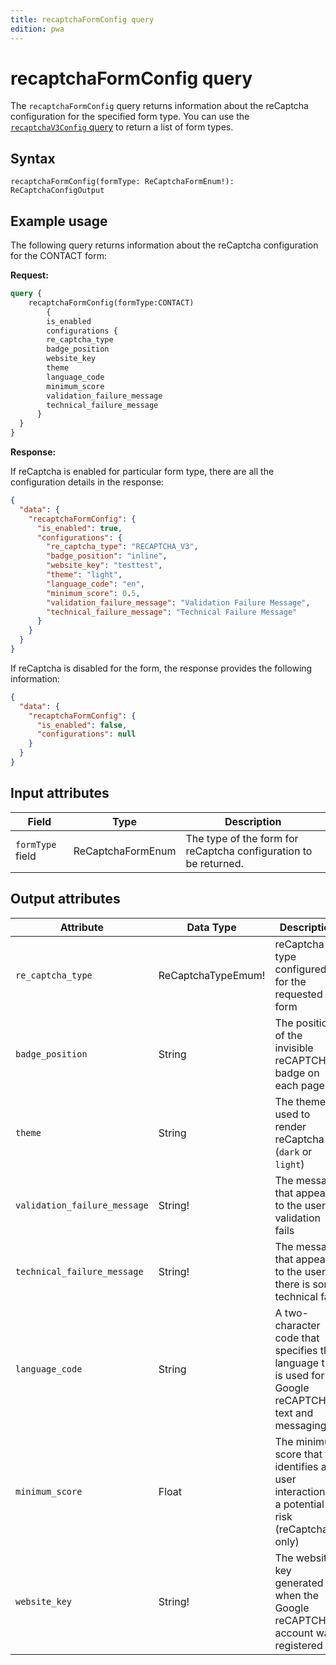 ```yaml
---
title: recaptchaFormConfig query
edition: pwa
---
```


# recaptchaFormConfig query

The `recaptchaFormConfig` query returns information about the reCaptcha configuration for the specified form type. You can use the [`recaptchaV3Config` query](recaptcha-v3-config.md) to return a list of form types.

## Syntax

`recaptchaFormConfig(formType: ReCaptchaFormEnum!): ReCaptchaConfigOutput`

## Example usage

The following query returns information about the reCaptcha configuration for the CONTACT form:

**Request:**

```graphql
query {
    recaptchaFormConfig(formType:CONTACT)
		{
    	is_enabled
    	configurations {
        re_captcha_type
        badge_position
        website_key
        theme
        language_code
        minimum_score
        validation_failure_message
        technical_failure_message
      }
  }
}
```

**Response:**

If reCaptcha is enabled for particular form type, there are all the configuration details in the response:

```json
{
  "data": {
    "recaptchaFormConfig": {
      "is_enabled": true,
      "configurations": {
        "re_captcha_type": "RECAPTCHA_V3",
        "badge_position": "inline",
        "website_key": "testtest",
        "theme": "light",
        "language_code": "en",
        "minimum_score": 0.5,
        "validation_failure_message": "Validation Failure Message",
        "technical_failure_message": "Technical Failure Message"
      }
    }
  }
}
```

If reCaptcha is disabled for the form, the response provides the following information:

```json
{
  "data": {
    "recaptchaFormConfig": {
      "is_enabled": false,
      "configurations": null
    }
  }
}
```


## Input attributes

Field | Type | Description
--- | --- | ---
`formType` field | ReCaptchaFormEnum | The type of the form for reCaptcha configuration to be returned.

## Output attributes

Attribute | Data Type | Description
--- | --- | ---
`re_captcha_type` | ReCaptchaTypeEmum! | reCaptcha type configured for the requested form 
`badge_position` | String | The position of the invisible reCAPTCHA badge on each page
`theme` | String | The theme used to render reCaptcha (`dark` or `light`)
`validation_failure_message` | String! | The message that appears to the user if validation fails
`technical_failure_message` | String! | The message that appears to the user if there is some technical fails
`language_code` | String | A two-character code that specifies the language that is used for Google reCAPTCHA text and messaging
`minimum_score` | Float | The minimum score that identifies a user interaction as a potential risk (reCaptchaV3 only)
`website_key` | String! | The website key generated when the Google reCAPTCHA account was registered
